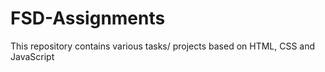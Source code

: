 # FSD-Assignments
This repository contains various tasks/ projects based on HTML, CSS and JavaScript
